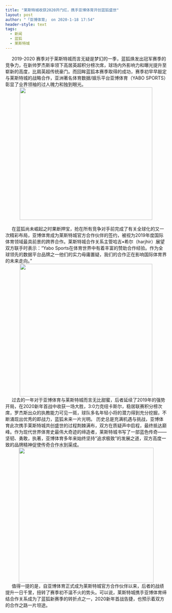 ```yaml
---
title: "莱斯特城收获2020开门红，携手亚博体育开创蓝狐盛世"
layout: post
author: "「亚博体育」 on 2020-1-18 17:54"
header-style: text
tags:
  - 新闻
  - 蓝狐
  - 莱斯特城
---
```


<head></head>
<body>
 <div align="left"> 
  <font face="&amp;quot;">&nbsp; &nbsp;&nbsp;&nbsp;2019-2020</font> 
  <font face="&amp;quot;">赛季对于莱斯特城而言无疑是梦幻的一季，蓝狐焕发出冠军赛季的竞争力，在新帅罗杰斯率领下高居英超积分榜次席，球场内外影响力和曝光提升至崭新的高度，比肩英超传统豪门。而回眸蓝狐本赛季取得的成功，赛季初早早敲定与莱斯特城的战略合作，亚洲著名体育数据/娱乐平台亚博体育（YABO SPORTS）彰显了业界领袖的过人魄力和独到眼光。</font> 
 </div> 
 <div align="center"> 
  <ignore_js_op> 
   <img aid="1328163" src="https://bbs.boniu123.cc/data/attachment/forum/202001/18/175316yhv8hd4922hu9u4u.png" zoomfile="data/attachment/forum/202001/18/175316yhv8hd4922hu9u4u.png" file="data/attachment/forum/202001/18/175316yhv8hd4922hu9u4u.png" width="414" inpost="1"> 
   <div class="tip tip_4 aimg_tip" id="aimg_1328163_menu" style="position: absolute; display: none" disautofocus="true"> 
    <div class="xs0"> 
     <p><strong>6.1.png</strong> <em class="xg1">(164.6 KB, 下载次数: 0)</em></p> 
     <p> <a href="forum.php?mod=attachment&amp;aid=MTMyODE2M3xmYjk3NmFhNXwxNTc5MzU2Nzk2fDB8NTUzNTI5&amp;nothumb=yes" target="_blank">下载附件</a> &nbsp;<a href="javascript:;" onclick="showWindow(this.id, this.getAttribute('url'), 'get', 0);" id="savephoto_1328163" url="home.php?mod=spacecp&amp;ac=album&amp;op=saveforumphoto&amp;aid=1328163&amp;handlekey=savephoto_1328163">保存到相册</a> </p> 
     <p class="xg1 y"><span title="2020-1-18 17:53">4&nbsp;小时前</span> 上传</p> 
    </div> 
    <div class="tip_horn"></div> 
   </div> 
  </ignore_js_op> 
 </div> 
 <div align="left"> 
  <font face="&amp;quot;">&nbsp; &nbsp;&nbsp; &nbsp;&nbsp; &nbsp;&nbsp; &nbsp;&nbsp; &nbsp;&nbsp; &nbsp;&nbsp; &nbsp;&nbsp; &nbsp;&nbsp; &nbsp;&nbsp; &nbsp;</font> 
 </div> 
 <div align="left"> 
  <font face="&amp;quot;">&nbsp; &nbsp;&nbsp;&nbsp;在蓝狐尚未崛起之时果断押宝，抢在所有竞争对手前完成了有关全球化的又一次精彩布局，亚博体育成为莱斯特城官方合作伙伴的签约，被视为2019年度国际体育领域最具前景的跨界合作。莱斯特城合作关系主管哈吉•希尔（harjhir）展望双方联手时表示：“Yabo Sports在体育世界中有着丰富的赞助合作经验。作为全球领先的数据平台品牌之一他们的实力毋庸置疑，我们的合作正在影响国际体育界的未来走向。”</font> 
 </div> 
 <div align="center"> 
  <ignore_js_op> 
   <img aid="1328164" src="https://bbs.boniu123.cc/data/attachment/forum/202001/18/175330j365te1lvmor53vl.png" zoomfile="data/attachment/forum/202001/18/175330j365te1lvmor53vl.png" file="data/attachment/forum/202001/18/175330j365te1lvmor53vl.png" width="414" inpost="1"> 
   <div class="tip tip_4 aimg_tip" id="aimg_1328164_menu" style="position: absolute; display: none" disautofocus="true"> 
    <div class="xs0"> 
     <p><strong>6.2.png</strong> <em class="xg1">(197.38 KB, 下载次数: 0)</em></p> 
     <p> <a href="forum.php?mod=attachment&amp;aid=MTMyODE2NHw0NWEyMjMyOHwxNTc5MzU2Nzk2fDB8NTUzNTI5&amp;nothumb=yes" target="_blank">下载附件</a> &nbsp;<a href="javascript:;" onclick="showWindow(this.id, this.getAttribute('url'), 'get', 0);" id="savephoto_1328164" url="home.php?mod=spacecp&amp;ac=album&amp;op=saveforumphoto&amp;aid=1328164&amp;handlekey=savephoto_1328164">保存到相册</a> </p> 
     <p class="xg1 y"><span title="2020-1-18 17:53">4&nbsp;小时前</span> 上传</p> 
    </div> 
    <div class="tip_horn"></div> 
   </div> 
  </ignore_js_op> 
 </div> 
 <div align="left"> 
  <font face="&amp;quot;"> </font> 
 </div> 
 <div align="left"> 
  <font face="&amp;quot;">&nbsp; &nbsp;&nbsp;&nbsp;过去的一年对于亚博体育与莱斯特城而言无比甜蜜，后者延续了2019年的强势开局，在2020新年首战中收获一场大胜，3:0力克纽卡斯尔，稳居联赛积分榜次席，罗杰斯出众的执教能力可见一斑，球队多名年轻小将的潜力得到充分挖掘，不断涌现出优秀的即战力，蓝狐未来一片光明。</font> 
  <font face="&amp;quot">历史总是充满机遇与挑战，亚博体育此次携手莱斯特城共创盛世的过程荆棘满布，双方在质疑声中启程，最终抵达巅峰。作为现代世界体育史最伟大奇迹的缔造者，莱斯特城书写了一部蓝色传奇——坚韧、勇敢，执著，亚博体育多年来始终坚持“追求极致”的发展之道，双方高度一致的品牌精神促使传奇合作水到渠成。</font> 
 </div> 
 <div align="center"> 
  <ignore_js_op> 
   <img aid="1328165" src="https://bbs.boniu123.cc/data/attachment/forum/202001/18/175347xggje8sysyvassya.png" zoomfile="data/attachment/forum/202001/18/175347xggje8sysyvassya.png" file="data/attachment/forum/202001/18/175347xggje8sysyvassya.png" width="421" inpost="1"> 
   <div class="tip tip_4 aimg_tip" id="aimg_1328165_menu" style="position: absolute; display: none" disautofocus="true"> 
    <div class="xs0"> 
     <p><strong>6.3.png</strong> <em class="xg1">(204.19 KB, 下载次数: 0)</em></p> 
     <p> <a href="forum.php?mod=attachment&amp;aid=MTMyODE2NXxmZjc5NjZmOHwxNTc5MzU2Nzk2fDB8NTUzNTI5&amp;nothumb=yes" target="_blank">下载附件</a> &nbsp;<a href="javascript:;" onclick="showWindow(this.id, this.getAttribute('url'), 'get', 0);" id="savephoto_1328165" url="home.php?mod=spacecp&amp;ac=album&amp;op=saveforumphoto&amp;aid=1328165&amp;handlekey=savephoto_1328165">保存到相册</a> </p> 
     <p class="xg1 y"><span title="2020-1-18 17:53">4&nbsp;小时前</span> 上传</p> 
    </div> 
    <div class="tip_horn"></div> 
   </div> 
  </ignore_js_op> 
 </div> 
 <div align="left"> 
  <font face="&amp;quot;">&nbsp; &nbsp;&nbsp;&nbsp;值得一提的是，自亚博体育正式成为莱斯特城官方合作伙伴以来，后者的战绩提升一日千里，扭转了赛季初不温不火的势头。可以说，莱斯特城携手亚博体育缔结合作关系成为了蓝狐新赛季的转折点之一，2020新年首战告捷，也预示着双方的合作之路一片坦途。</font> 
 </div> 
 <div align="left"> 
  <font face="&amp;quot;"> </font> 
 </div>
 <br>
</body>


